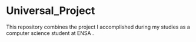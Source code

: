# Universal_Project
This repository combines  the project I accomplished during my studies as a computer science student at ENSA . 
